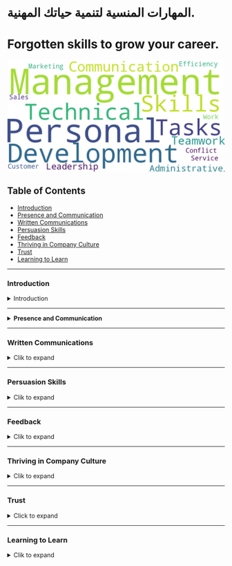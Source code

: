 # المهارات المنسية لتنمية حياتك المهنية.


# Forgotten skills to grow your career.


![Soft Skills Keywords Map](./assets/Skills%20Snapshot%202023-12-30.png)

## Table of Contents

- [Introduction](#Introduction)
- [Presence and Communication](#Presence-and-Communication)
- [Written Communications](#Written-Communications)
- [Persuasion Skills](#Persuasion-Skills)
- [Feedback](#Feedback)
- [Thriving in Company Culture](#Thriving-in-Company-Culture)
- [Trust](#Trust)
- [Learning to Learn](#Learning-to-Learn)

---
### Introduction
<details>
  <summary>Introduction</summary>

  - **Topics We Will Cover**
    - Topics/modules in classwork (still evolving)
    - Any other topics from participants

  - **Why Are We Talking about This**
    - Your job is not the current job; it's building repeat successes and growth over time (for yourself and others around you)
    - What employers want (e.g., reliability) and how to be so good they can't live without you
    - The importance of building a "personal brand" intentionally (being in the driver’s seat of your career)
    - The importance of continual education and unlearning what holds us back (preconditioning can hinder our progress)
    - Three dimensions to track: IQ (intelligence quotient), EQ (emotional quotient), and AQ (adaptability quotient); soft skills are actually the hard part
    - Taking inventory of skills (see assigned exercise) and the importance of introspection

  - **Module's Video Session**
    - [Episode](https://www.youtube.com/live/W0E4Dyz2Gvo?si=38ynDZo0zSzBRDOo&authuser=2)

  - **A Timely Example of Bad Communication**
  - **Skills Introspection Exercise (15 Minutes)**
</details>

---
<details>
  <summary><strong>Presence and Communication</strong></summary>

  <p><strong>Module's Video Sessions</strong></p>

  - [Episode 2](https://www.youtube.com/live/h1soSJMecC8?si=8IDvOKArIprSJrF_&authuser=2)
  - [Episode 3](https://www.youtube.com/live/qnzFVUj5hwY?si=1_XpZLhtp-VYe66L&authuser=2)
  - [Episode 4](https://www.youtube.com/live/c-gXD3Z4gM4?si=2uI0BCHefYDatcky&authuser=2)

  - **Presence and Communication - Assignment #1**
    - Subitem 2.1
    - Subitem 2.2
  - **How NOT to Answer Questions at Work**
  - **How to Own the Narrative in Meetings?**
  - **Owning the Narrative**
  - **The Power of Pause**
  - **Listening and Taking Notes**
  **Observing Without Judgment**
    - Why it is hard not to judge/evaluate; it’s what we do constantly
    - How to observe without judging
    - Advanced topic: “Negative Capability”
  - **Entrainment and the Dance of Conversation**
  - **Disagreements and Hot Debates**
  - **Answering Questions**
  - **Asking Questions**
  - **Standup Meetings**
  - **1:1 Meetings**
  - **Some Percepts to Follow**

</details>

---
### Written Communications
<details>
  <summary>Clik to expand</summary>

  - ****
    - Topics/modules in classwork (still evolving)
    - Any other topics from participants
  - ****
    - Subitem 2.1
    - Subitem 2.2

</details>

---
### Persuasion Skills
<details>
  <summary>Clik to expand</summary>

  - Topics We Will Cover
    - Topics/modules in classwork (still evolving)
    - Any other topics from participants
  - Parent Item 2
    - Subitem 2.1
    - Subitem 2.2

</details>

---
### Feedback
<details>
  <summary>Clik to expand</summary>

  - Topics We Will Cover
    - Topics/modules in classwork (still evolving)
    - Any other topics from participants
  - Parent Item 2
    - Subitem 2.1
    - Subitem 2.2

</details>

---
### Thriving in Company Culture
<details>
  <summary>Clik to expand</summary>

  - Topics We Will Cover
    - Topics/modules in classwork (still evolving)
    - Any other topics from participants
  - Parent Item 2
    - Subitem 2.1
    - Subitem 2.2

</details>

---
### Trust
<details>
  <summary>Click to expand</summary>

  - **Trust at Work**
    - Various definitions depending on how you look at it
    - The default position: whether to trust first or not until earned
    - How to earn trust
    - Deposit before you withdraw from trust accounts
    - Advanced topic: how trust helps everyone in game theory

  - **Getting Others to Commit**
    - Trying is lying - why commitments matter
    - A framework for getting others to commit
    - Navigating software projects' time estimation and commitments

</details>

---
### Learning to Learn
<details>
  <summary>Clik to expand</summary>

  - Topics We Will Cover
    - Topics/modules in classwork (still evolving)
    - Any other topics from participants
  - Parent Item 2
    - Subitem 2.1
    - Subitem 2.2

</details>

